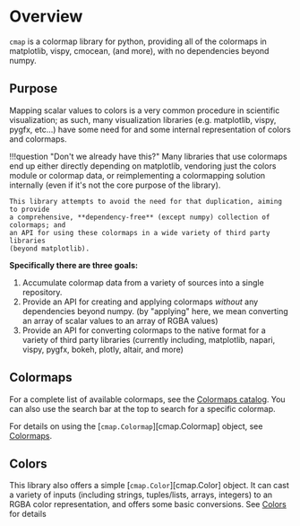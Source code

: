 # Overview

`cmap` is a colormap library for python, providing all of the colormaps in
matplotlib, vispy, cmocean, (and more), with no dependencies beyond numpy.

## Purpose

Mapping scalar values to colors is a very common procedure in scientific
visualization; as such, many visualization libraries (e.g. matplotlib, vispy,
pygfx, etc...) have some need for and some internal representation of colors
and colormaps.

!!!question "Don't we already have this?"
    Many libraries that use colormaps end up either directly depending on
    matplotlib, vendoring just the colors module or colormap data, or reimplementing
    a colormapping solution internally (even if it's not the core purpose of the
    library).

    This library attempts to avoid the need for that duplication, aiming to provide
    a comprehensive, **dependency-free** (except numpy) collection of colormaps; and
    an API for using these colormaps in a wide variety of third party libraries
    (beyond matplotlib).

**Specifically there are three goals:**

1. Accumulate colormap data from a variety of sources into a single repository.
2. Provide an API for creating and applying colormaps *without* any dependencies
   beyond numpy. (by "applying" here, we mean converting an array of scalar
   values to an array of RGBA values)
3. Provide an API for converting colormaps to the native format for a variety of
   third party libraries (currently including, matplotlib, napari, vispy, pygfx,
   bokeh, plotly, altair, and more)

## Colormaps

For a complete list of available colormaps, see the [Colormaps
catalog](catalog/index.md). You can also use the search bar at the top to search
for a specific colormap.

For details on using the [`cmap.Colormap`][cmap.Colormap] object, see [Colormaps](colormaps.md).

## Colors

This library also offers a simple [`cmap.Color`][cmap.Color] object.  It can cast a variety of
inputs (including strings, tuples/lists, arrays, integers) to an RGBA color
representation, and offers some basic conversions.  See [Colors](colors.md) for
details
